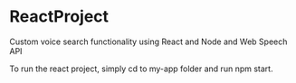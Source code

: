 # ReactProject
Custom voice search functionality using React and Node and Web Speech API

To run the react project, simply cd to my-app folder and run npm start. 
